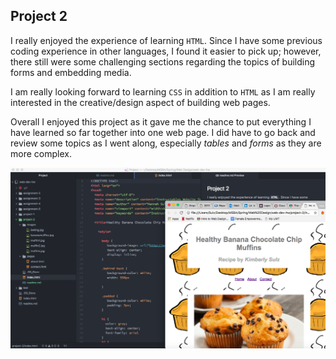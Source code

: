 ## Project 2

I really enjoyed the experience of learning `HTML`.  Since I have some previous coding experience in other languages, I found it easier to pick up; however, there still were some challenging sections regarding the topics of building forms and embedding media.

I am really looking forward to learning `CSS` in addition to `HTML` as I am really interested in the creative/design aspect of building web pages.

Overall I enjoyed this project as it gave me the chance to put everything I have learned so far together into one web page.  I did have to go back and review some topics as I went along, especially *tables* and *forms* as they are more complex.

![image](./images/project2-screenshot.png)
